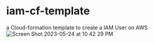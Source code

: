 # iam-cf-template
a Cloud-formation template to create a IAM User on AWS
![Screen Shot 2023-05-24 at 10 42 29 PM](https://github.com/ron8cr/iam-cf-template/assets/124076577/9f86899e-1cdb-4f88-a4bf-065bd3f9c329)
